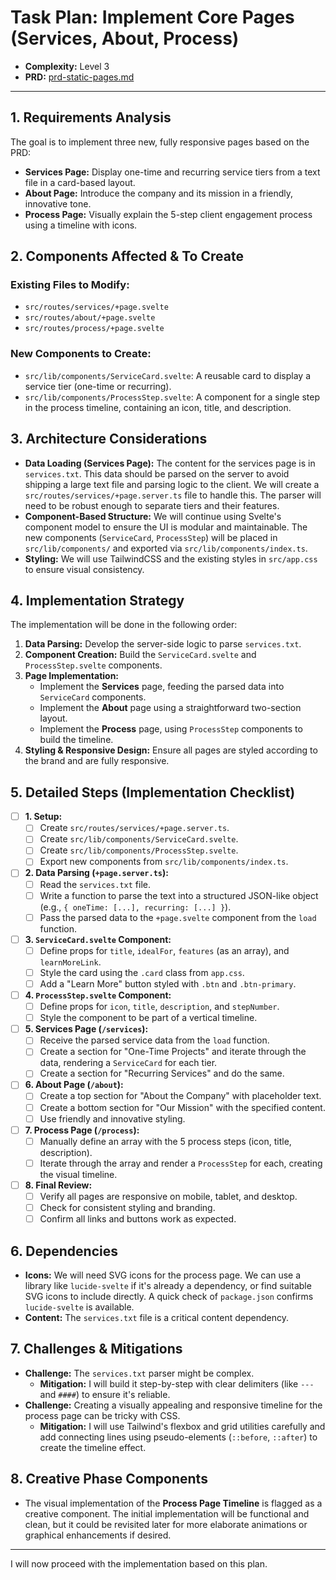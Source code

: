 # Task Plan: Implement Core Pages (Services, About, Process)

- **Complexity:** Level 3
- **PRD:** [prd-static-pages.md](mdc:.tasks/docs/prd-static-pages.md)

---

## 1. Requirements Analysis

The goal is to implement three new, fully responsive pages based on the PRD:
- **Services Page:** Display one-time and recurring service tiers from a text file in a card-based layout.
- **About Page:** Introduce the company and its mission in a friendly, innovative tone.
- **Process Page:** Visually explain the 5-step client engagement process using a timeline with icons.

## 2. Components Affected & To Create

### Existing Files to Modify:
- `src/routes/services/+page.svelte`
- `src/routes/about/+page.svelte`
- `src/routes/process/+page.svelte`

### New Components to Create:
- `src/lib/components/ServiceCard.svelte`: A reusable card to display a service tier (one-time or recurring).
- `src/lib/components/ProcessStep.svelte`: A component for a single step in the process timeline, containing an icon, title, and description.

## 3. Architecture Considerations

- **Data Loading (Services Page):** The content for the services page is in `services.txt`. This data should be parsed on the server to avoid shipping a large text file and parsing logic to the client. We will create a `src/routes/services/+page.server.ts` file to handle this. The parser will need to be robust enough to separate tiers and their features.
- **Component-Based Structure:** We will continue using Svelte's component model to ensure the UI is modular and maintainable. The new components (`ServiceCard`, `ProcessStep`) will be placed in `src/lib/components/` and exported via `src/lib/components/index.ts`.
- **Styling:** We will use TailwindCSS and the existing styles in `src/app.css` to ensure visual consistency.

## 4. Implementation Strategy

The implementation will be done in the following order:

1.  **Data Parsing:** Develop the server-side logic to parse `services.txt`.
2.  **Component Creation:** Build the `ServiceCard.svelte` and `ProcessStep.svelte` components.
3.  **Page Implementation:**
    -   Implement the **Services** page, feeding the parsed data into `ServiceCard` components.
    -   Implement the **About** page using a straightforward two-section layout.
    -   Implement the **Process** page, using `ProcessStep` components to build the timeline.
4.  **Styling & Responsive Design:** Ensure all pages are styled according to the brand and are fully responsive.

## 5. Detailed Steps (Implementation Checklist)

-   [ ] **1. Setup:**
    -   [ ] Create `src/routes/services/+page.server.ts`.
    -   [ ] Create `src/lib/components/ServiceCard.svelte`.
    -   [ ] Create `src/lib/components/ProcessStep.svelte`.
    -   [ ] Export new components from `src/lib/components/index.ts`.

-   [ ] **2. Data Parsing (`+page.server.ts`):**
    -   [ ] Read the `services.txt` file.
    -   [ ] Write a function to parse the text into a structured JSON-like object (e.g., `{ oneTime: [...], recurring: [...] }`).
    -   [ ] Pass the parsed data to the `+page.svelte` component from the `load` function.

-   [ ] **3. `ServiceCard.svelte` Component:**
    -   [ ] Define props for `title`, `idealFor`, `features` (as an array), and `learnMoreLink`.
    -   [ ] Style the card using the `.card` class from `app.css`.
    -   [ ] Add a "Learn More" button styled with `.btn` and `.btn-primary`.

-   [ ] **4. `ProcessStep.svelte` Component:**
    -   [ ] Define props for `icon`, `title`, `description`, and `stepNumber`.
    -   [ ] Style the component to be part of a vertical timeline.

-   [ ] **5. Services Page (`/services`):**
    -   [ ] Receive the parsed service data from the `load` function.
    -   [ ] Create a section for "One-Time Projects" and iterate through the data, rendering a `ServiceCard` for each tier.
    -   [ ] Create a section for "Recurring Services" and do the same.

-   [ ] **6. About Page (`/about`):**
    -   [ ] Create a top section for "About the Company" with placeholder text.
    -   [ ] Create a bottom section for "Our Mission" with the specified content.
    -   [ ] Use friendly and innovative styling.

-   [ ] **7. Process Page (`/process`):**
    -   [ ] Manually define an array with the 5 process steps (icon, title, description).
    -   [ ] Iterate through the array and render a `ProcessStep` for each, creating the visual timeline.

-   [ ] **8. Final Review:**
    -   [ ] Verify all pages are responsive on mobile, tablet, and desktop.
    -   [ ] Check for consistent styling and branding.
    -   [ ] Confirm all links and buttons work as expected.

## 6. Dependencies

- **Icons:** We will need SVG icons for the process page. We can use a library like `lucide-svelte` if it's already a dependency, or find suitable SVG icons to include directly. A quick check of `package.json` confirms `lucide-svelte` is available.
- **Content:** The `services.txt` file is a critical content dependency.

## 7. Challenges & Mitigations

- **Challenge:** The `services.txt` parser might be complex.
  - **Mitigation:** I will build it step-by-step with clear delimiters (like `---` and `####`) to ensure it's reliable.
- **Challenge:** Creating a visually appealing and responsive timeline for the process page can be tricky with CSS.
  - **Mitigation:** I will use Tailwind's flexbox and grid utilities carefully and add connecting lines using pseudo-elements (`::before`, `::after`) to create the timeline effect.

## 8. Creative Phase Components

- The visual implementation of the **Process Page Timeline** is flagged as a creative component. The initial implementation will be functional and clean, but it could be revisited later for more elaborate animations or graphical enhancements if desired.

---
I will now proceed with the implementation based on this plan. 